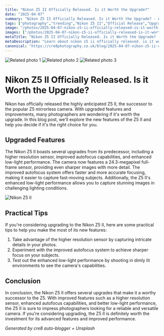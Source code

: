```yaml
---
title: "Nikon Z5 II Officially Released. Is it Worth the Upgrade?"
date: "2025-04-07"
summary: "Nikon Z5 II Officially Released. Is it Worth the Upgrade? - A trending topic in photography."
tags: ["photography","trending","Nikon Z5 II","Official Release","Upgrade","Mirrorless Camera","Features","Autofocus","Low-light Performance","Resolution Sensor","Photography","Improved Performance"]
image: "/photos/2025-04-07-nikon-z5-ii-officially-released-is-it-worth-the-upgrade--1.jpg"
images: ["/photos/2025-04-07-nikon-z5-ii-officially-released-is-it-worth-the-upgrade--1.jpg","/photos/2025-04-07-nikon-z5-ii-officially-released-is-it-worth-the-upgrade--2.jpg","/photos/2025-04-07-nikon-z5-ii-officially-released-is-it-worth-the-upgrade--3.jpg"]
metaTitle: "Nikon Z5 II Officially Released. Is it Worth the Upgrade? | cre8 Photography"
metaDescription: "Learn about nikon z5 ii officially released. is it worth the upgrade? in photography with practical tips and insights."
canonical: "https://cre8photography.co.uk/blog/2025-04-07-nikon-z5-ii-officially-released-is-it-worth-the-upgrade-"
---
```



<div class="grid grid-cols-1 sm:grid-cols-2 md:grid-cols-3 gap-4">
  <img src="/photos/2025-04-07-nikon-z5-ii-officially-released-is-it-worth-the-upgrade--1.jpg" alt="Related photo 1" class="w-full rounded-lg" />
<img src="/photos/2025-04-07-nikon-z5-ii-officially-released-is-it-worth-the-upgrade--2.jpg" alt="Related photo 2" class="w-full rounded-lg" />
<img src="/photos/2025-04-07-nikon-z5-ii-officially-released-is-it-worth-the-upgrade--3.jpg" alt="Related photo 3" class="w-full rounded-lg" />
</div>


# Nikon Z5 II Officially Released. Is it Worth the Upgrade?

Nikon has officially released the highly anticipated Z5 II, the successor to the popular Z5 mirrorless camera. With upgraded features and improvements, many photographers are wondering if it's worth the upgrade. In this blog post, we'll explore the new features of the Z5 II and help you decide if it's the right choice for you.

## Upgraded Features

The Nikon Z5 II boasts several upgrades from its predecessor, including a higher resolution sensor, improved autofocus capabilities, and enhanced low-light performance. The camera now features a 24.3-megapixel full-frame sensor, providing even sharper images with more detail. The improved autofocus system offers faster and more accurate focusing, making it easier to capture fast-moving subjects. Additionally, the Z5 II's enhanced low-light performance allows you to capture stunning images in challenging lighting conditions.

![Nikon Z5 II](/path/to/image)

## Practical Tips

If you're considering upgrading to the Nikon Z5 II, here are some practical tips to help you make the most of its new features:

1. Take advantage of the higher resolution sensor by capturing intricate details in your photos.
2. Experiment with the improved autofocus system to achieve sharper focus on your subjects.
3. Test out the enhanced low-light performance by shooting in dimly lit environments to see the camera's capabilities.

## Conclusion

In conclusion, the Nikon Z5 II offers several upgrades that make it a worthy successor to the Z5. With improved features such as a higher resolution sensor, enhanced autofocus capabilities, and better low-light performance, the Z5 II is sure to impress photographers looking for a reliable and versatile camera. If you're considering upgrading, the Z5 II is definitely worth the investment for its advanced features and improved performance.

*Generated by cre8 auto-blogger + Unsplash*
